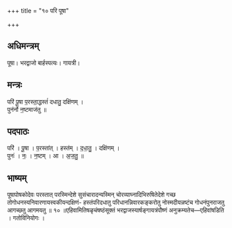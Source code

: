 +++
title = "१० परि पूषा"

+++
## अधिमन्त्रम्
पूषा। भरद्वाजो बार्हस्पत्यः। गायत्री।

## मन्त्रः
परि॑ पू॒षा प॒रस्ता॒द्धस्तं॑ दधातु॒ दक्षि॑णम् ।  
पुन॑र्नो न॒ष्टमाज॑तु ॥

## पदपाठः
परि॑ । पू॒षा । प॒रस्ता॑त् । हस्त॑म् । द॒धा॒तु॒ । दक्षि॑णम् ।  
पुनः॑ । नः॒ । न॒ष्टम् । आ । अ॒ज॒तु॒ ॥

## भाष्यम्
पूषापोषकोदेवः परस्तात् परस्मिन्देशे सुसंचारादन्यस्मिन् चोरव्याघ्नादिभिरुषितेदेशे गच्छ तोगोधनस्यनिवारणायस्वकीयन्दक्षिणं- हस्तंपरिदधातु परिधानन्निवारकङ्करोतु नोस्मदीयन्नष्टंच गोधनंपुनराजतु आगच्छतु आगमयतु ॥ १० ॥एहिवामितिषळृचंषष्ठंसूक्तं भरद्वाजस्यार्षङ्गायत्रंपौष्णं अनुक्रम्यतेच—एहिवांषडिति । गतोविनियोगः ।